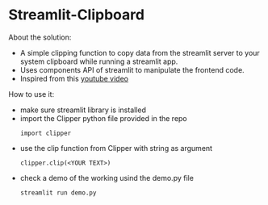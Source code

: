 # Streamlit-Clipboard

About the solution: 
- A simple clipping function to copy data from the streamlit server to your system clipboard while running a streamlit app. 
- Uses components API of streamlit to manipulate the frontend code.
- Inspired from this [youtube video](https://www.youtube.com/watch?v=SLyS0v8br20) 

How to use it:
- make sure streamlit library is installed
- import the Clipper python file provided in the repo
    ```
    import clipper
    ```
- use the clip function from Clipper with string as argument
    ```
    clipper.clip(<YOUR TEXT>)
    ```
- check a demo of the working usind the demo.py file
    ```
    streamlit run demo.py
    ```
